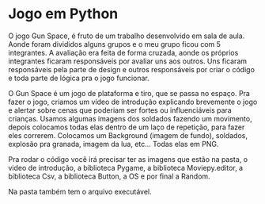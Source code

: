 # Jogo em Python
O jogo Gun Space, é fruto de um trabalho desenvolvido em sala de aula. Aonde foram divididos alguns grupos e o meu grupo ficou
com 5 integrantes. A avaliação era feita de forma cruzada, aonde os próprios integrantes ficaram responsáveis por avaliar uns aos outros. Uns ficaram responsáveis pela parte de design e outros responsáveis por criar o código e toda parte de lógica pra o jogo funcionar.

O Gun Space é um jogo de plataforma e tiro, que se passa no espaço. Pra fazer o jogo, criamos um vídeo de introdução explicando brevemente o jogo e alertar sobre cenas que poderiam ser fortes ou influenciáveis para crianças. Usamos algumas imagens dos soldados fazendo um movimento, depois colocamos todas elas dentro de um laço de repetição, para fazer eles correrem. Colocamos um Background (imagem de fundo), soldados, explosão pra granada, imagem da lua, etc... Todas elas em PNG.

Pra rodar o código você irá precisar ter as imagens que estão na pasta, o video de introdução, a biblioteca Pygame, a biblioteca Moviepy.editor, a biblioteca Csv, a biblioteca Button, a OS e por final a Random. 

Na pasta também tem o arquivo executável.
